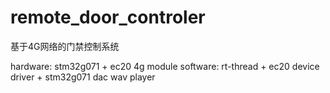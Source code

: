 # remote_door_controler
基于4G网络的门禁控制系统

hardware: stm32g071 + ec20 4g module
software: rt-thread + ec20 device driver + stm32g071 dac wav player
